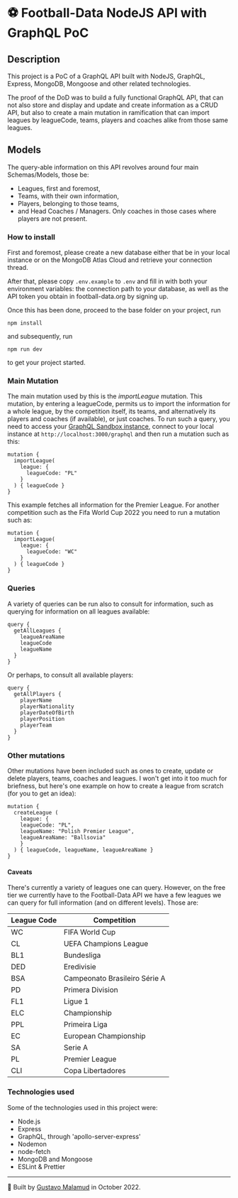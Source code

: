 # ⚽ Football-Data NodeJS API with GraphQL PoC

## Description

This project is a PoC of a GraphQL API built with NodeJS, GraphQL, Express, MongoDB, Mongoose and other related technologies.

The proof of the DoD was to build a fully functional GraphQL API, that can not also store and display and update and create information as a CRUD API, but also to create a main mutation in ramification that can import leagues by leagueCode, teams, players and coaches alike from those same leagues. 

## Models

The query-able information on this API revolves around four main Schemas/Models, those be:

* Leagues, first and foremost,
* Teams, with their own information,
* Players, belonging to those teams,
* and Head Coaches / Managers. Only coaches in those cases where players are not present.

### How to install

First and foremost, please create a new database either that be in your local instance or on the MongoDB Atlas Cloud and retrieve your connection thread. 

After that, please copy `.env.example` to `.env` and fill in with both your environment variables: the connection path to your database, as well as the API token you obtain in football-data.org by signing up.

Once this has been done, proceed to the base folder on your project, run 

`npm install` 

and subsequently, run 

`npm run dev` 

to get your project started. 

### Main Mutation

The main mutation used by this is the *importLeague* mutation. This mutation, by entering a leagueCode, permits us to import the information for a whole league, by the competition itself, its teams, and alternatively its players and coaches (if available), or just coaches. To run such a query, you need to access your [GraphQL Sandbox instance](https://studio.apollographql.com/sandbox/explorer), connect to your local instance at ```http://localhost:3000/graphql``` and then run a mutation such as this:

```gql
mutation {
  importLeague(
    league: {
      leagueCode: "PL"
    }
  ) { leagueCode }
}
```

This example fetches all information for the Premier League. For another competition such as the Fifa World Cup 2022 you need to run a mutation such as:

```gql
mutation {
  importLeague(
    league: {
      leagueCode: "WC"
    }
  ) { leagueCode }
}
```

### Queries

A variety of queries can be run also to consult for information, such as querying for information on all leagues available:

```gql
query {
  getAllLeagues {
    leagueAreaName
    leagueCode
    leagueName
  } 
}
```

Or perhaps, to consult all available players:

```gql
query {
  getAllPlayers {
    playerName
    playerNationality
    playerDateOfBirth
    playerPosition
    playerTeam
  } 
}
```

### Other mutations

Other mutations have been included such as ones to create, update or delete players, teams, coaches and leagues. I won't get into it too much for briefness, but here's one example on how to create a league from scratch (for you to get an idea):

```gql
mutation {
  createLeague (
    league: {
    leagueCode: "PL",
    leagueName: "Polish Premier League",
    leagueAreaName: "Ballsovia"
    }
  ) { leagueCode, leagueName, leagueAreaName }
}
```

#### Caveats 

There's currently a variety of leagues one can query. However, on the free tier we currently have to the Football-Data API we have a few leagues we can query for full information (and on different levels). Those are:


| League Code | Competition                     |
| ----------- | ------------------------------- |
| WC          | FIFA World Cup                  |
| CL          | UEFA Champions League           |
| BL1         | Bundesliga                      |
| DED         | Eredivisie                      |
| BSA         | Campeonato Brasileiro Série A   |
| PD          | Primera Division                |
| FL1         | Ligue 1                         |
| ELC         | Championship                    |
| PPL         | Primeira Liga                   |
| EC          | European Championship           |
| SA          | Serie A                         |
| PL          | Premier League                  |
| CLI         | Copa Libertadores               |

### Technologies used

Some of the technologies used in this project were:

* Node.js
* Express
* GraphQL, through 'apollo-server-express'
* Nodemon
* node-fetch
* MongoDB and Mongoose
* ESLint & Prettier

<hr />

🚀  Built by [Gustavo Malamud](https://www.gustavomalamud.com) in October 2022. 